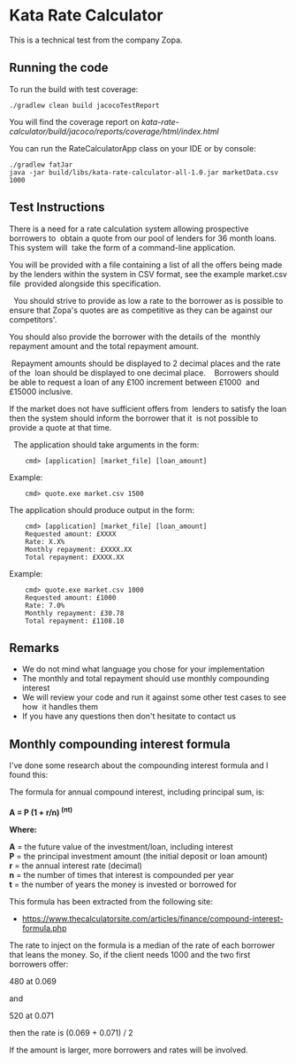 # Kata Rate Calculator

This is a technical test from the company Zopa.

## Running the code

To run the build with test coverage:

    ./gradlew clean build jacocoTestReport
    
You will find the coverage report on _kata-rate-calculator/build/jacoco/reports/coverage/html/index.html_

You can run the RateCalculatorApp class on your IDE or by console:

    ./gradlew fatJar
    java -jar build/libs/kata-rate-calculator-all-1.0.jar marketData.csv 1000

## Test Instructions

There is a need for a rate calculation system allowing prospective borrowers to  obtain a quote from our pool of lenders for 36 month loans. This system will  take the form of a command-line application.  

You will be provided with a file containing a list of all the offers being made  by the lenders within the system in CSV format, see the example market.csv file  provided alongside this specification.

  You should strive to provide as low a rate to the borrower as is possible to  ensure that Zopa's quotes are as competitive as they can be against our  competitors'. 

You should also provide the borrower with the details of the  monthly repayment amount and the total repayment amount. 

 Repayment amounts should be displayed to 2 decimal places and the rate of the  loan should be displayed to one decimal place. 
  
Borrowers should be able to request a loan of any £100 increment between £1000  and £15000 inclusive.

If the market does not have sufficient offers from  lenders to satisfy the loan then the system should inform the borrower that it  is not possible to provide a quote at that time.
 
   The application should take arguments in the form:  
 ```
     cmd> [application] [market_file] [loan_amount]  
 ```    
 Example: 
 ```     
     cmd> quote.exe market.csv 1500  
 ```
 The application should produce output in the form: 
 ```     
     cmd> [application] [market_file] [loan_amount]     
     Requested amount: £XXXX 
     Rate: X.X%     
     Monthly repayment: £XXXX.XX     
     Total repayment: £XXXX.XX  
 ```
 Example:  	
 ```
     cmd> quote.exe market.csv 1000 	
     Requested amount: £1000 	
     Rate: 7.0% 	
     Monthly repayment: £30.78 	
     Total repayment: £1108.10  
 ```
## Remarks    
- We do not mind what language you chose for your implementation  
- The monthly and total repayment should use monthly compounding interest  
- We will review your code and run it against some other test cases to see how  it handles them 
- If you have any questions then don't hesitate to contact us

## Monthly compounding interest formula

I've done some research about the compounding interest formula and I found this:

<p>
The formula for annual compound interest, including principal sum, is:<br><br>
<b>A = P (1 + r/n)<sup> (nt)</sup></b>
</p>

<p>
<b>Where:</b>
</p>
<p>
<b>A</b> = the future value of the investment/loan, including interest<br>
<b>P</b> = the principal investment amount (the initial deposit or loan amount)<br>
<b>r</b> = the annual interest rate (decimal)<br>
<b>n</b> = the number of times that interest is compounded per year<br>
<b>t</b> = the number of years the money is invested or borrowed for
</p>

This formula has been extracted from the following site:

* https://www.thecalculatorsite.com/articles/finance/compound-interest-formula.php

The rate to inject on the formula is a median of the rate of each borrower that leans the money. So, if the client needs 1000 and the two first borrowers offer:

480 at 0.069

and

520 at 0.071

then the rate is (0.069 + 0.071) / 2

If the amount is larger, more borrowers and rates will be involved.
